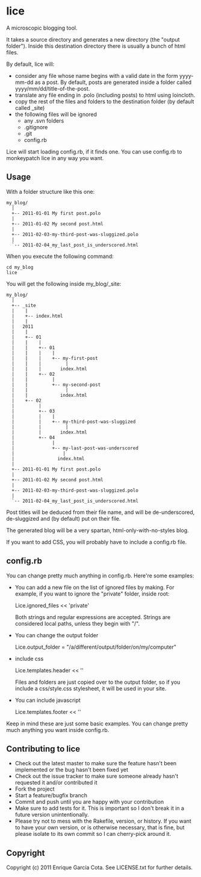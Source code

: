 lice
=========

A microscopic blogging tool.

It takes a source directory and generates a new directory (the "output folder"). Inside this destination directory there is usually a
bunch of html files.

By default, lice will:

- consider any file whose name begins with a valid date in the form yyyy-mm-dd as a post. By default, posts are generated inside a folder called yyyy/mm/dd/title-of-the-post.
- translate any file ending in .polo (including posts) to html using loincloth.
- copy the rest of the files and folders to the destination folder (by default called _site)
- the following files will be ignored
  - any .svn folders
  - .gitignore
  - .git
  - config.rb

Lice will start loading config.rb, if it finds one. You can use config.rb to monkeypatch lice in any way you want.


Usage
-----

With a folder structure like this one:

```
my_blog/
  |
  +-- 2011-01-01 My first post.polo
  |
  +-- 2011-01-02 My second post.html
  |
  +-- 2011-02-03-my-third-post-was-sluggized.polo
  |
  `-- 2011-02-04_my_last_post_is_underscored.html

```

When you execute the following command:

```
cd my_blog
lice
```

You will get the following inside my_blog/_site:

```
my_blog/
  |
  +-- _site
  |    |
  |    +-- index.html
  |    |
  |   2011
  |    |
  |    +-- 01
  |    |    |
  |    |    +-- 01
  |    |    |    |
  |    |    |    +-- my-first-post
  |    |    |         |
  |    |    |       index.html
  |    |    +-- 02
  |    |         |
  |    |         +-- my-second-post
  |    |              |
  |    |            index.html
  |    +-- 02
  |         |
  |         +-- 03
  |         |    |
  |         |    +-- my-third-post-was-sluggized
  |         |         |
  |         |       index.html
  |         +-- 04
  |              |
  |              +-- my-last-post-was-underscored
  |                  |
  |                index.html
  |
  +-- 2011-01-01 My first post.polo
  |
  +-- 2011-01-02 My second post.html
  |
  +-- 2011-02-03-my-third-post-was-sluggized.polo
  |
  `-- 2011-02-04_my_last_post_is_underscored.html

```

Post titles will be deduced from their file name, and will be de-underscored, de-sluggized and (by default) put on their file.

The generated blog will be a very spartan, html-only-with-no-styles blog.

If you want to add CSS, you will probably have to include a config.rb file.

config.rb
---------

You can change pretty much anything in config.rb. Here're some examples:

- You can add a new file on the list of ignored files by making. For example, if you want to ignore the "private" folder, inside root:

    Lice.ignored_files << 'private'

  Both strings and regular expressions are accepted. Strings are considered local paths, unless they begin with "/".

- You can change the output folder

    Lice.output_folder = "/a/different/output/folder/on/my/computer"

- include css

    Lice.templates.header << '<LINK href="/css/style.css" rel="stylesheet" type="text/css">'

  Files and folders are just copied over to the output folder, so if you include a css/style.css stylesheet, it will be used in your site.

- You can include javascript

    Lice.templates.footer << '<script type="text/javascript" src="demo_time.js"></script>'

Keep in mind these are just some basic examples. You can change pretty much anything you want inside config.rb.


Contributing to lice
-------------------------
 
* Check out the latest master to make sure the feature hasn't been implemented or the bug hasn't been fixed yet
* Check out the issue tracker to make sure someone already hasn't requested it and/or contributed it
* Fork the project
* Start a feature/bugfix branch
* Commit and push until you are happy with your contribution
* Make sure to add tests for it. This is important so I don't break it in a future version unintentionally.
* Please try not to mess with the Rakefile, version, or history. If you want to have your own version, or is otherwise necessary, that is fine, but please isolate to its own commit so I can cherry-pick around it.

Copyright
---------

Copyright (c) 2011 Enrique García Cota. See LICENSE.txt for
further details.

